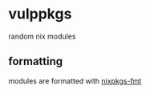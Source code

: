 # vulppkgs

random nix modules

## formatting

modules are formatted with [nixpkgs-fmt](https://github.com/nix-community/nixpkgs-fmt)

